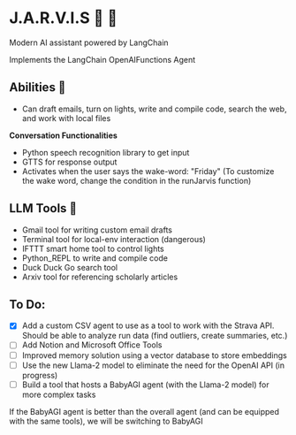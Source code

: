 # J.A.R.V.I.S 🤖 🦜
Modern AI assistant powered by LangChain

Implements the LangChain OpenAIFunctions Agent

## Abilities  🚀
- Can draft emails, turn on lights, write and compile code, search the web, and work with local files

**Conversation Functionalities**
- Python speech recognition library to get input
- GTTS for response output
- Activates when the user says the wake-word: "Friday" (To customize the wake word, change the condition in the runJarvis function)
  

## LLM Tools 🔨
- Gmail tool for writing custom email drafts
- Terminal tool for local-env interaction (dangerous)
- IFTTT smart home tool to control lights
- Python_REPL to write and compile code
- Duck Duck Go search tool
- Arxiv tool for referencing scholarly articles




## To Do: 
- [x] Add a custom CSV agent to use as a tool to work with the Strava API. Should be able to analyze run data (find outliers, create summaries, etc.)
- [ ] Add Notion and Microsoft Office Tools
- [ ] Improved memory solution using a vector database to store embeddings
- [ ] Use the new Llama-2 model to eliminate the need for the OpenAI API (in progress)
- [ ] Build a tool that hosts a BabyAGI agent (with the Llama-2 model) for more complex tasks

If the BabyAGI agent is better than the overall agent (and can be equipped with the same tools), we will be switching to BabyAGI
